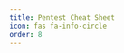```yaml
---
title: Pentest Cheat Sheet
icon: fas fa-info-circle
order: 8
---
```


<style>
.gist-data {
    filter: invert(100%);
}
</style>

<script src="https://gist.github.com/cryptrz/79e093fb0c23bc539707807b06302489.js"></script>